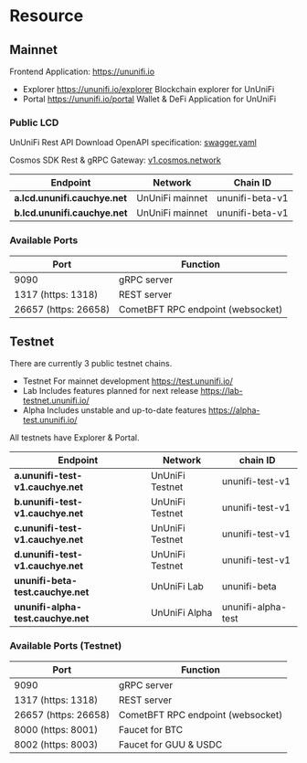 # Resource

## Mainnet

Frontend Application: <https://ununifi.io>

- Explorer
  <https://ununifi.io/explorer>
  Blockchain explorer for UnUniFi
- Portal
  <https://ununifi.io/portal>
  Wallet & DeFi Application for UnUniFi

### Public LCD

UnUniFi Rest API
Download OpenAPI specification: [swagger.yaml](https://github.com/UnUniFi/chain/blob/main/docs/client/swagger.yaml)

Cosmos SDK Rest & gRPC Gateway: [v1.cosmos.network](https://v1.cosmos.network/rpc)

| Endpoint                      | Network         | Chain ID        |
| ----------------------------- | --------------- | --------------- |
| **a.lcd.ununifi.cauchye.net** | UnUniFi mainnet | ununifi-beta-v1 |
| **b.lcd.ununifi.cauchye.net** | UnUniFi mainnet | ununifi-beta-v1 |

### Available Ports

| Port                 | Function                          |
| -------------------- | --------------------------------- |
| 9090                 | gRPC server                       |
| 1317 (https: 1318)   | REST server                       |
| 26657 (https: 26658) | CometBFT RPC endpoint (websocket) |

## Testnet

There are currently 3 public testnet chains.

- Testnet
  For mainnet development
  <https://test.ununifi.io/>
- Lab
  Includes features planned for next release
  <https://lab-testnet.ununifi.io/>
- Alpha
  Includes unstable and up-to-date features
  <https://alpha-test.ununifi.io/>

All testnets have Explorer & Portal.

| Endpoint                           | Network         | chain ID           |
| ---------------------------------- | --------------- | ------------------ |
| **a.ununifi-test-v1.cauchye.net**  | UnUniFi Testnet | ununifi-test-v1    |
| **b.ununifi-test-v1.cauchye.net**  | UnUniFi Testnet | ununifi-test-v1    |
| **c.ununifi-test-v1.cauchye.net**  | UnUniFi Testnet | ununifi-test-v1    |
| **d.ununifi-test-v1.cauchye.net**  | UnUniFi Testnet | ununifi-test-v1    |
| **ununifi-beta-test.cauchye.net**  | UnUniFi Lab     | ununifi-beta       |
| **ununifi-alpha-test.cauchye.net** | UnUniFi Alpha   | ununifi-alpha-test |

### Available Ports (Testnet)

| Port                 | Function                          |
| -------------------- | --------------------------------- |
| 9090                 | gRPC server                       |
| 1317 (https: 1318)   | REST server                       |
| 26657 (https: 26658) | CometBFT RPC endpoint (websocket) |
| 8000 (https: 8001)   | Faucet for BTC                    |
| 8002 (https: 8003)   | Faucet for GUU & USDC             |
